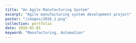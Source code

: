 ```yaml
---
title: "An Agile Manufacturing System"
excerpt: "Agile manufacturing system development project"
poster: "/images/2016_1.png"
collection: portfolio
date: 2016-01-01
keyword: "Manufacturing, Automation"
---
```


